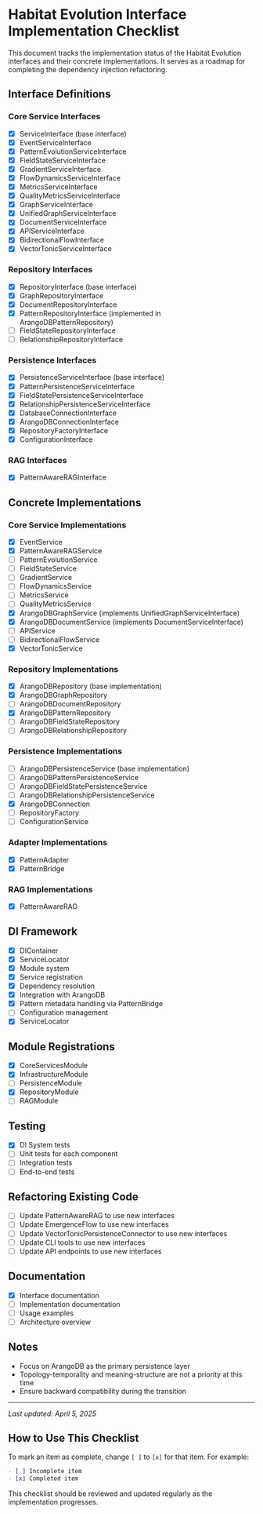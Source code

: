 # Habitat Evolution Interface Implementation Checklist

This document tracks the implementation status of the Habitat Evolution interfaces and their concrete implementations. It serves as a roadmap for completing the dependency injection refactoring.

## Interface Definitions

### Core Service Interfaces
- [x] ServiceInterface (base interface)
- [x] EventServiceInterface
- [x] PatternEvolutionServiceInterface
- [x] FieldStateServiceInterface
- [x] GradientServiceInterface
- [x] FlowDynamicsServiceInterface
- [x] MetricsServiceInterface
- [x] QualityMetricsServiceInterface
- [x] GraphServiceInterface
- [x] UnifiedGraphServiceInterface
- [x] DocumentServiceInterface
- [x] APIServiceInterface
- [x] BidirectionalFlowInterface
- [x] VectorTonicServiceInterface

### Repository Interfaces
- [x] RepositoryInterface (base interface)
- [x] GraphRepositoryInterface
- [x] DocumentRepositoryInterface
- [x] PatternRepositoryInterface (implemented in ArangoDBPatternRepository)
- [ ] FieldStateRepositoryInterface
- [ ] RelationshipRepositoryInterface

### Persistence Interfaces
- [x] PersistenceServiceInterface (base interface)
- [x] PatternPersistenceServiceInterface
- [x] FieldStatePersistenceServiceInterface
- [x] RelationshipPersistenceServiceInterface
- [x] DatabaseConnectionInterface
- [x] ArangoDBConnectionInterface
- [x] RepositoryFactoryInterface
- [x] ConfigurationInterface

### RAG Interfaces
- [x] PatternAwareRAGInterface

## Concrete Implementations

### Core Service Implementations
- [x] EventService
- [x] PatternAwareRAGService
- [ ] PatternEvolutionService
- [ ] FieldStateService
- [ ] GradientService
- [ ] FlowDynamicsService
- [ ] MetricsService
- [ ] QualityMetricsService
- [x] ArangoDBGraphService (implements UnifiedGraphServiceInterface)
- [x] ArangoDBDocumentService (implements DocumentServiceInterface)
- [ ] APIService
- [ ] BidirectionalFlowService
- [x] VectorTonicService

### Repository Implementations
- [x] ArangoDBRepository (base implementation)
- [x] ArangoDBGraphRepository
- [ ] ArangoDBDocumentRepository
- [x] ArangoDBPatternRepository
- [ ] ArangoDBFieldStateRepository
- [ ] ArangoDBRelationshipRepository

### Persistence Implementations
- [ ] ArangoDBPersistenceService (base implementation)
- [ ] ArangoDBPatternPersistenceService
- [ ] ArangoDBFieldStatePersistenceService
- [ ] ArangoDBRelationshipPersistenceService
- [x] ArangoDBConnection
- [ ] RepositoryFactory
- [ ] ConfigurationService

### Adapter Implementations
- [x] PatternAdapter
- [x] PatternBridge

### RAG Implementations

- [x] PatternAwareRAG

## DI Framework

- [x] DIContainer
- [x] ServiceLocator
- [x] Module system
- [x] Service registration
- [x] Dependency resolution
- [x] Integration with ArangoDB
- [x] Pattern metadata handling via PatternBridge
- [ ] Configuration management
- [x] ServiceLocator

## Module Registrations
- [x] CoreServicesModule
- [x] InfrastructureModule
- [ ] PersistenceModule
- [x] RepositoryModule
- [ ] RAGModule

## Testing

- [x] DI System tests
- [ ] Unit tests for each component
- [ ] Integration tests
- [ ] End-to-end tests

## Refactoring Existing Code
- [ ] Update PatternAwareRAG to use new interfaces
- [ ] Update EmergenceFlow to use new interfaces
- [ ] Update VectorTonicPersistenceConnector to use new interfaces
- [ ] Update CLI tools to use new interfaces
- [ ] Update API endpoints to use new interfaces

## Documentation
- [x] Interface documentation
- [ ] Implementation documentation
- [ ] Usage examples
- [ ] Architecture overview

## Notes
- Focus on ArangoDB as the primary persistence layer
- Topology-temporality and meaning-structure are not a priority at this time
- Ensure backward compatibility during the transition

---

*Last updated: April 5, 2025*

## How to Use This Checklist

To mark an item as complete, change `[ ]` to `[x]` for that item. For example:

```markdown
- [ ] Incomplete item
- [x] Completed item
```

This checklist should be reviewed and updated regularly as the implementation progresses.

